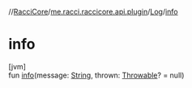 //[RacciCore](../../../index.md)/[me.racci.raccicore.api.plugin](../index.md)/[Log](index.md)/[info](info.md)

# info

[jvm]\
fun [info](info.md)(message: [String](https://kotlinlang.org/api/latest/jvm/stdlib/kotlin/-string/index.html), thrown: [Throwable](https://kotlinlang.org/api/latest/jvm/stdlib/kotlin/-throwable/index.html)? = null)
